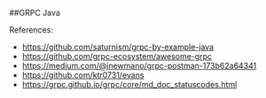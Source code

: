 ##GRPC Java

References:
- https://github.com/saturnism/grpc-by-example-java
- https://github.com/grpc-ecosystem/awesome-grpc
- https://medium.com/@jnewmano/grpc-postman-173b62a64341
- https://github.com/ktr0731/evans
- https://grpc.github.io/grpc/core/md_doc_statuscodes.html